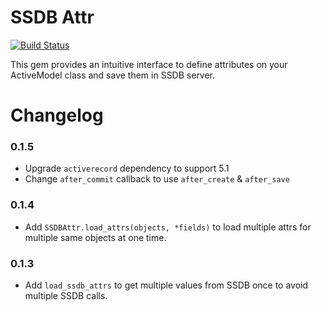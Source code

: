 # SSDB Attr

[![Build Status](https://travis-ci.org/jianshucom/ssdb-attr.svg?branch=master)](https://travis-ci.org/jianshucom/ssdb-attr)

This gem provides an intuitive interface to define attributes on your ActiveModel class and save them in SSDB server.

# Changelog

### 0.1.5

- Upgrade `activerecord` dependency to support 5.1
- Change `after_commit` callback to use `after_create` & `after_save`

### 0.1.4

- Add `SSDBAttr.load_attrs(objects, *fields)` to load multiple attrs for multiple same objects at one time.

### 0.1.3

- Add `load_ssdb_attrs` to get multiple values from SSDB once to avoid multiple SSDB calls.

